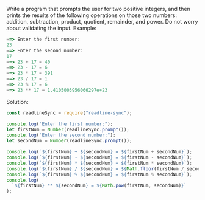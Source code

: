 Write a program that prompts the user for two positive integers, and then prints the results of the following operations on those two numbers: addition, subtraction, product, quotient, remainder, and power. Do not worry about validating the input.
Example:
```js
==> Enter the first number:
23
==> Enter the second number:
17
==> 23 + 17 = 40
==> 23 - 17 = 6
==> 23 * 17 = 391
==> 23 / 17 = 1
==> 23 % 17 = 6
==> 23 ** 17 = 1.4105003956066297e+23
```

Solution:
```js
const readlineSync = require("readline-sync");

console.log("Enter the first number:");
let firstNum = Number(readlineSync.prompt());
console.log("Enter the second number:");
let secondNum = Number(readlineSync.prompt());

console.log(`${firstNum} + ${secondNum} = ${firstNum + secondNum}`);
console.log(`${firstNum} - ${secondNum} = ${firstNum - secondNum}`);
console.log(`${firstNum} * ${secondNum} = ${firstNum * secondNum}`);
console.log(`${firstNum} / ${secondNum} = ${Math.floor(firstNum / secondNum)}`);
console.log(`${firstNum} % ${secondNum} = ${firstNum % secondNum}`);
console.log(
  `${firstNum} ** ${secondNum} = ${Math.pow(firstNum, secondNum)}`
);
```